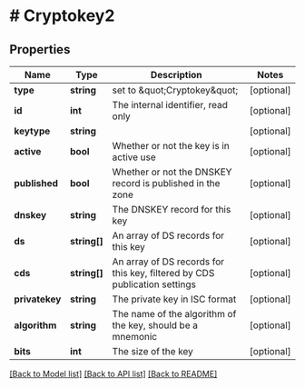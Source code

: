 # # Cryptokey2

## Properties

Name | Type | Description | Notes
------------ | ------------- | ------------- | -------------
**type** | **string** | set to \&quot;Cryptokey\&quot; | [optional]
**id** | **int** | The internal identifier, read only | [optional]
**keytype** | **string** |  | [optional]
**active** | **bool** | Whether or not the key is in active use | [optional]
**published** | **bool** | Whether or not the DNSKEY record is published in the zone | [optional]
**dnskey** | **string** | The DNSKEY record for this key | [optional]
**ds** | **string[]** | An array of DS records for this key | [optional]
**cds** | **string[]** | An array of DS records for this key, filtered by CDS publication settings | [optional]
**privatekey** | **string** | The private key in ISC format | [optional]
**algorithm** | **string** | The name of the algorithm of the key, should be a mnemonic | [optional]
**bits** | **int** | The size of the key | [optional]

[[Back to Model list]](../../README.md#models) [[Back to API list]](../../README.md#endpoints) [[Back to README]](../../README.md)
